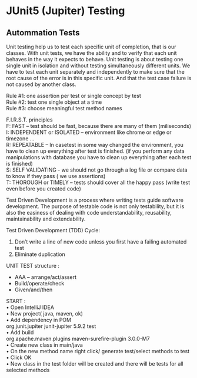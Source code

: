 # JUnit5 (Jupiter) Testing
## Autommation Tests
Unit testing help us to test each specific unit of completion, that is our classes.
With unit tests, we have the ability and to verify that each unit behaves in the way it expects to behave.
Unit testing is about testing one single unit in isolation and without testing simultaneously different units. 
We have to test each unit separately and independently to make sure that the root cause of the error is in this specific unit. 
And that the test case failure is not caused by another class.

Rule #1:  one assertion per test or single concept by test     
Rule #2:  test one single object at a time        
Rule #3:  choose meaningful test method names           

F.I.R.S.T. principles        
F: FAST – test should be fast, because there are many of them (miliseconds)        
I: INDEPENDENT or ISOLATED – environment like chrome or edge or timezone …           
R: REPEATABLE – In casetest in some way changed the environment, you have to clean up everything after test is finished. 
(if you perform any data manipulations with database you have to clean up everything after each test is finished)             
S: SELF VALIDATING - we should not go through a log file or compare data to know if they pass ( we use assertions)             
T: THOROUGH or TIMELY – tests should cover all the happy pass (write test even before you created code)              

Test Driven Development is a process where writing tests guide software development.
The purpose of testable code is not only testability, but it is also the easiness of dealing with code understandability, reusability, maintainability and extendability.

 Test Driven Development (TDD) Cycle:
1. Don’t write a line of new code unless you first have a failing automated test
2. Eliminate duplication

UNIT TEST structure :
* AAA – arrange/act/assert
* Build/operate/check
* Given/and/then

START :        
•	Open IntelliJ IDEA       
•	New project( java, maven, ok)    
•	Add dependency in POM            
<dependency>
<groupId>org.junit.jupiter</groupId>
<artifactId>junit-jupiter</artifactId>
<version>5.9.2</version>
<scope>test</scope>
</dependency>       
•	Add build      
<build>
<plugins>
<plugin>
<groupId>org.apache.maven.plugins</groupId>
<artifactId>maven-surefire-plugin</artifactId>
<version>3.0.0-M7</version>
</plugin>
</plugins>
</build>        
•	Create new class in main/java    
•	On the new method name right click/ generate test/select methods to test         
•	Click OK      
•	New class in the test folder will be created and there will be tests for all selected methods
